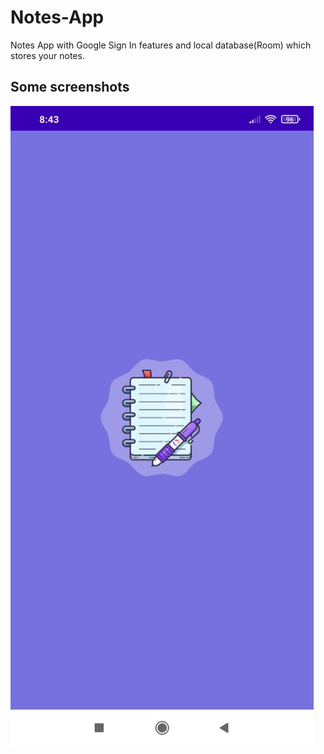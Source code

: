 # Notes-App

Notes App with Google Sign In features and local database(Room) which stores your notes.

## Some screenshots

![](Screenshots/1.jpeg)
